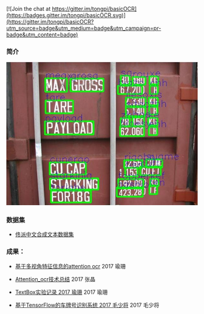[![Join the chat at https://gitter.im/tongpi/basicOCR](https://badges.gitter.im/tongpi/basicOCR.svg)](https://gitter.im/tongpi/basicOCR?utm_source=badge&utm_medium=badge&utm_campaign=pr-badge&utm_content=badge)
### 简介

![](docs/images/1.jpg)

### 数据集
- [佟派中文合成文本数据集](https://tongpi.github.io/synthtext100kCH/)

### 成果：

- [基于多视角特征信息的attention ocr](docs/yushan/attention_ocr_tf.md)  2017 瑜珊

- [Attention_ocr技术总结](docs/zhangj/attention_ocr_da03.md)  2017 张晶
  
- [TextBox实验记录 2017 瑜珊](docs/yushan/textbox.md)  2017 瑜珊
  
- [基于TensorFlow的车牌号识别系统 2017 毛少将](docs/maoshaojiang/基于TensorFlow的车牌号识别系统.md)  2017 毛少将



 
